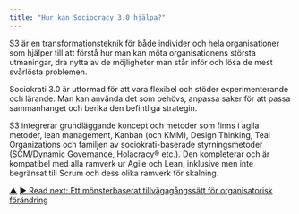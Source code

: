 ```yaml
---
title: "Hur kan Sociocracy 3.0 hjälpa?"
---
```



S3 är en transformationsteknik för både individer och hela organisationer som hjälper till att förstå hur man kan möta organisationens största utmaningar, dra nytta av de möjligheter man står inför och lösa de mest svårlösta problemen.

Sociokrati 3.0 är utformad för att vara flexibel och stöder experimenterande och lärande. Man kan använda det som behövs, anpassa saker för att passa sammanhanget och berika den befintliga strategin.

S3 integrerar grundläggande koncept och metoder som finns i agila metoder, lean management, Kanban (och KMM), Design Thinking, Teal Organizations och familjen av sociokrati-baserade styrningsmetoder (SCM/Dynamic Governance, Holacracy® etc.). Den kompleterar och är kompatibel med alla ramverk ur Agile och Lean, inklusive men inte begränsat till Scrum och dess olika ramverk för skalning.


<div class="bottom-nav">
<a href="what-is-s3.html" title="Up: Vad är Sociokrati 3.0?">▲</a> <a href="pattern.html" title="Read next: Ett mönsterbaserat tillvägagångssätt för organisatorisk förändring">▶ Read next: Ett mönsterbaserat tillvägagångssätt för organisatorisk förändring</a>
</div>


<script type="text/javascript">
Mousetrap.bind('g n', function() {
    window.location.href = 'pattern.html';
    return false;
});
</script>


